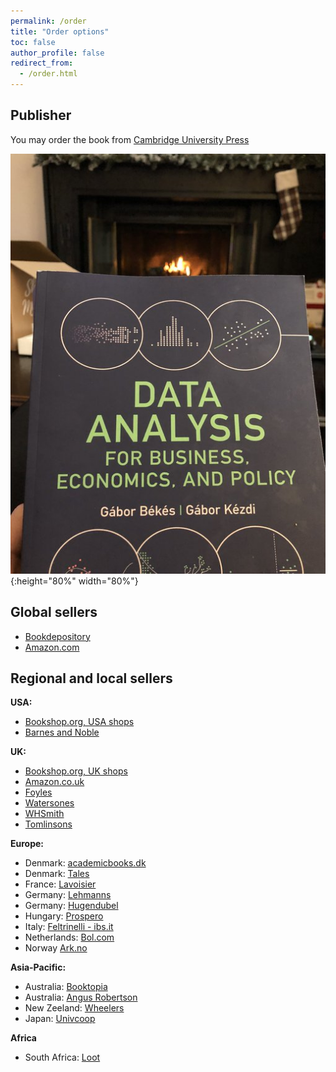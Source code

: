 ```yaml
---
permalink: /order
title: "Order options"
toc: false
author_profile: false
redirect_from:
  - /order.html
---
```


## Publisher

You may order the book from [Cambridge University Press](https://www.cambridge.org/hu/academic/subjects/economics/econometrics-statistics-and-mathematical-economics/data-analysis-business-economics-and-policy?format=PB)


![textbook xmas](/images/book-xmas.jpg){:height="80%" width="80%"}


## Global sellers

* [Bookdepository](https://www.bookdepository.com/Data-Analysis-for-Business-Economics-Policy-Gabor-Bekes/9781108716208)
* [Amazon.com](https://www.amazon.com/Data-Analysis-Business-Economics-Policy-dp-1108716202/dp/1108716202/ref=mt_other?_encoding=UTF8&me=&qid=1592915211)


## Regional and local sellers
 
 **USA:**  

* [Bookshop.org, USA shops](https://bookshop.org/books/data-analysis-for-business-economics-and-policy-9781108716208/9781108716208)
* [Barnes and Noble](https://www.barnesandnoble.com/w/data-analysis-for-business-economics-and-policy-g-bor-b-k-s/1137387367?ean=9781108716208)


**UK:**  

* [Bookshop.org, UK shops](https://uk.bookshop.org/books/data-analysis-for-business-economics-and-policy/9781108716208)
* [Amazon.co.uk](https://www.amazon.co.uk/Data-Analysis-Business-Economics-Policy/dp/1108716202)
* [Foyles](https://www.foyles.co.uk/witem/business/data-analysis-for-business,gabor-bekes-gabor-kezdi-9781108716208)
* [Watersones](https://www.waterstones.com/book/data-analysis-for-business-economics-and-policy/gabor-bekes/gabor-kezdi/9781108716208)  
* [WHSmith](https://www.whsmith.co.uk/products/data-analysis-for-business-economics-and-policy/gabor-bekes/gabor-kezdi/paperback/9781108716208.html)
* [Tomlinsons](https://www.tomlinsons-online.com/p-25688830-data-analysis-for-business-economics-and-policy.aspx)



**Europe:**  
 
* Denmark: [academicbooks.dk](https://www.academicbooks.dk/da/content/data-analysis-business-economics-and-policy-0)
* Denmark: [Tales](https://tales.dk/data-analysis-for-business-economics-and-policy_gabor-bekes_9781108716208)  
* France: [Lavoisier](http://www.lavoisier.eu/books/economy/data-analysis-for-business-economics-and-policy/description_4403718)
* Germany: [Lehmanns ](https://www.lehmanns.de/shop/wirtschaft/52811591-9781108716208-data-analysis-for-business-economics-and-policy)
* Germany: [Hugendubel ](https://www.hugendubel.de/de/taschenbuch/gabor_bekes_gabor_university_of_michigan_ann_arbor_kezdi-data_analysis_for_business_economics_and_policy-39490275-produkt-details.html)
* Hungary: [Prospero](https://www.prospero.hu/hu/konyv_seo/data-analysis-for-business-economics-and-policy-isbn-9781108716208)
* Italy: [Feltrinelli - ibs.it](https://www.ibs.it/data-analysis-for-business-economics-libro-inglese-gabor-bekes-gabor-kezdi/e/9781108716208)
* Netherlands: [Bol.com](https://www.bol.com/nl/f/-/9300000005301765/)
* Norway [Ark.no](https://www.ark.no/boker/Gabor-Bekes-Data-Analysis-for-Business-Economics-a-9781108483018)


 **Asia-Pacific:**  
 
* Australia: [Booktopia](https://www.booktopia.com.au/data-analysis-for-business-economics-and-policy-gabor-bekes/book/9781108716208.html)  
* Australia: [Angus Robertson](https://www.angusrobertson.com.au/books/data-analysis-for-business-economics-and-policy-gbor-bks-gbor-kzdi/p/9781108716208)
* New Zeeland: [Wheelers](https://www.wheelers.co.nz/browse/author/7315422-gabor-bekes/)
* Japan: [Univcoop ](https://yosho.univcoop.jp/BookShop/Book/Detail?icd=1031612061&isbn=978-1-108-71620-8)


**Africa**

* South Africa: [Loot](https://www.loot.co.za/product/gabor-bekes-data-analysis-for-business-economics-and/hdcw-6963-g940)



